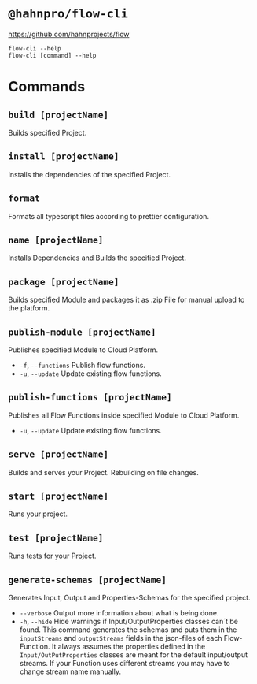 # `@hahnpro/flow-cli`

https://github.com/hahnprojects/flow

```shell
flow-cli --help
flow-cli [command] --help
```

# Commands

## `build [projectName]`

Builds specified Project.

## `install [projectName]`

Installs the dependencies of the specified Project.

## `format`

Formats all typescript files according to prettier configuration.

## `name [projectName]`

Installs Dependencies and Builds the specified Project.

## `package [projectName]`

Builds specified Module and packages it as .zip File for manual upload to the platform.

## `publish-module [projectName]`

Publishes specified Module to Cloud Platform.

- `-f`, `--functions` Publish flow functions.
- `-u`, `--update` Update existing flow functions.

## `publish-functions [projectName]`

Publishes all Flow Functions inside specified Module to Cloud Platform.

- `-u`, `--update` Update existing flow functions.

## `serve [projectName]`

Builds and serves your Project. Rebuilding on file changes.

## `start [projectName]`

Runs your project.

## `test [projectName]`

Runs tests for your Project.

## `generate-schemas [projectName]`

Generates Input, Output and Properties-Schemas for the specified project.

- `--verbose` Output more information about what is being done.
- `-h`, `--hide` Hide warnings if Input/OutputProperties classes can´t be found.
  This command generates the schemas and puts them in the `inputStreams` and `outputStreams`
  fields in the json-files of each Flow-Function. It always assumes the properties defined
  in the `Input/OutPutProperties` classes are meant for the default input/output streams.
  If your Function uses different streams you may have to change stream name manually.
